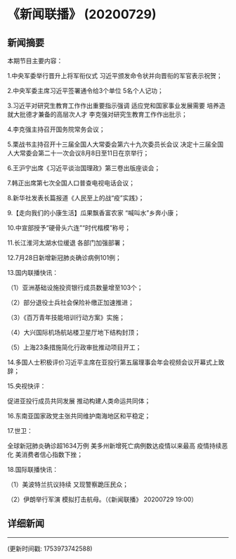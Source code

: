 # 《新闻联播》 (20200729)

## 新闻摘要

本期节目主要内容：

1.中央军委举行晋升上将军衔仪式 习近平颁发命令状并向晋衔的军官表示祝贺；

2.中央军委主席习近平签署通令给3个单位 5名个人记功；

3.习近平对研究生教育工作作出重要指示强调 适应党和国家事业发展需要 培养造就大批德才兼备的高层次人才 李克强对研究生教育工作作出批示；

4.李克强主持召开国务院常务会议；

5.栗战书主持召开十三届全国人大常委会第六十九次委员长会议 决定十三届全国人大常委会第二十一次会议8月8日至11日在京举行；

6.王沪宁出席《习近平谈治国理政》第三卷出版座谈会；

7.韩正出席第七次全国人口普查电视电话会议；

8.新华社发表长篇报道《人民至上的战“疫”实践》；

9.【走向我们的小康生活】瓜果飘香富农家 “喊叫水”乡奔小康；

10.中宣部授予“硬骨头六连”“时代楷模”称号；

11.长江淮河太湖水位缓退 各部门加强部署；

12.7月28日新增新冠肺炎确诊病例101例；

13.国内联播快讯：

（1）亚洲基础设施投资银行成员数量增至103个；

（2）部分退役士兵社会保险补缴正加速推进；

（3）《百万青年技能培训行动方案》实施；

（4）大兴国际机场航站楼卫星厅地下结构封顶；

（5）上海23条措施简化行政审批推动项目开工；

14.多国人士积极评价习近平主席在亚投行第五届理事会年会视频会议开幕式上致辞；

15.央视快评：

促进亚投行成员共同发展 推动构建人类命运共同体；

16.东南亚国家政党主张共同维护南海地区和平稳定；

17.世卫：

全球新冠肺炎确诊超1634万例 美多州新增死亡病例数达疫情以来最高 疫情持续恶化 美消费者信心指数下挫；

18.国际联播快讯：

（1）美波特兰抗议持续 又现警察跪压民众；

（2）伊朗举行军演 模拟打击航母。（《新闻联播》 20200729 19:00）

## 详细新闻

---

(更新时间戳: 1753973742588)

